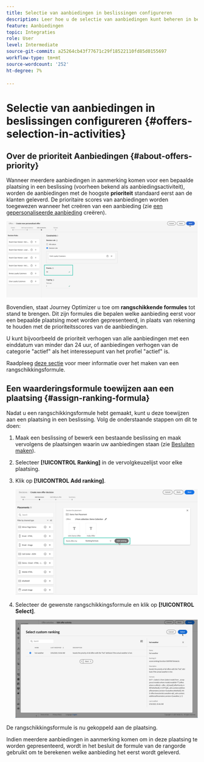 ```yaml
---
title: Selectie van aanbiedingen in beslissingen configureren
description: Leer hoe u de selectie van aanbiedingen kunt beheren in beslissingen.
feature: Aanbiedingen
topic: Integraties
role: User
level: Intermediate
source-git-commit: a25264cb43f77671c29f18522110fd85d0155697
workflow-type: tm+mt
source-wordcount: '252'
ht-degree: 7%

---
```


# Selectie van aanbiedingen in beslissingen configureren {#offers-selection-in-activities}

## Over de prioriteit Aanbiedingen {#about-offers-priority}

Wanneer meerdere aanbiedingen in aanmerking komen voor een bepaalde plaatsing in een beslissing (voorheen bekend als aanbiedingsactiviteit), worden de aanbiedingen met de hoogste **prioriteit** standaard eerst aan de klanten geleverd. De prioritaire scores van aanbiedingen worden toegewezen wanneer het creëren van een aanbieding (zie [een gepersonaliseerde aanbieding](../offer-library/creating-personalized-offers.md) creëren).

![](../../assets/offer-priority.png)

Bovendien, staat Journey Optimizer u toe om **rangschikkende formules** tot stand te brengen. Dit zijn formules die bepalen welke aanbieding eerst voor een bepaalde plaatsing moet worden gepresenteerd, in plaats van rekening te houden met de prioriteitsscores van de aanbiedingen.

U kunt bijvoorbeeld de prioriteit verhogen van alle aanbiedingen met een einddatum van minder dan 24 uur, of aanbiedingen verhogen van de categorie &quot;actief&quot; als het interessepunt van het profiel &quot;actief&quot; is.

Raadpleeg [deze sectie](../offer-library/create-ranking-formulas.md) voor meer informatie over het maken van een rangschikkingsformule.

## Een waarderingsformule toewijzen aan een plaatsing {#assign-ranking-formula}

Nadat u een rangschikkingsformule hebt gemaakt, kunt u deze toewijzen aan een plaatsing in een beslissing. Volg de onderstaande stappen om dit te doen:

1. Maak een beslissing of bewerk een bestaande beslissing en maak vervolgens de plaatsingen waarin uw aanbiedingen staan (zie [Besluiten maken](../offer-activities/create-offer-activities.md)).

1. Selecteer **[!UICONTROL Ranking]** in de vervolgkeuzelijst voor elke plaatsing.

1. Klik op **[!UICONTROL Add ranking]**.

   ![](../../assets/offer-activity-ranking.png)

1. Selecteer de gewenste rangschikkingsformule en klik op **[!UICONTROL Select]**.

   ![](../../assets/ranking-selection.png)

De rangschikkingsformule is nu gekoppeld aan de plaatsing.

Indien meerdere aanbiedingen in aanmerking komen om in deze plaatsing te worden gepresenteerd, wordt in het besluit de formule van de rangorde gebruikt om te berekenen welke aanbieding het eerst wordt geleverd.
